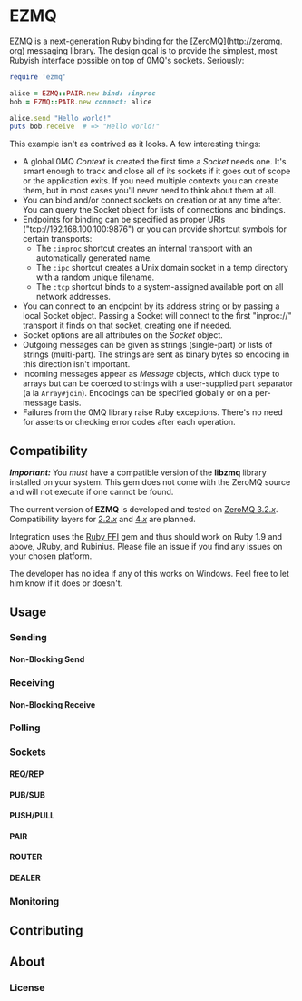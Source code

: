 # EZMQ

EZMQ is a next-generation Ruby binding for the [ZeroMQ](http://zeromq. org) messaging library. The design goal is to provide the simplest, most Rubyish interface possible on top of 0MQ's sockets. Seriously:

```ruby
require 'ezmq'

alice = EZMQ::PAIR.new bind: :inproc
bob = EZMQ::PAIR.new connect: alice

alice.send "Hello world!"
puts bob.receive  # => "Hello world!"
```

This example isn't as contrived as it looks. A few interesting things:

* A global 0MQ *Context* is created the first time a *Socket* needs one. It's smart enough to track and close all of its sockets if it goes out of scope or the application exits. If you need multiple contexts you can create them, but in most cases you'll never need to think about them at all.
* You can bind and/or connect sockets on creation or at any time after. You can query the Socket object for lists of connections and bindings. 
* Endpoints for binding can be specified as proper URIs ("tcp://192.168.100.100:9876") or you can provide shortcut symbols for certain transports:
    * The `:inproc` shortcut creates an internal transport with an automatically generated name.
    * The `:ipc` shortcut creates a Unix domain socket in a temp directory with a random unique filename.
    * The `:tcp` shortcut binds to a system-assigned available port on all network addresses. 
* You can connect to an endpoint by its address string or by passing a local Socket object. Passing a Socket will connect to the first "inproc://" transport it 
finds on that socket, creating one if needed.
* Socket options are all attributes on the *Socket* object.
* Outgoing messages can be given as strings (single-part) or lists of 
strings (multi-part). The strings are sent as binary bytes so encoding in 
this direction isn't important.
* Incoming messages appear as *Message* objects, which duck type to arrays 
but can be coerced to strings with a user-supplied part separator
(a la `Array#join`). Encodings can be specified globally or on a 
per-message basis.
* Failures from the 0MQ library raise Ruby exceptions. There's no need for
asserts or checking error codes after each operation.

## Compatibility

***Important:*** You *must* have a compatible version of the **libzmq**
library installed on your system. This gem does not come with the ZeroMQ
source and will not execute if one cannot be found.

The current version of **EZMQ** is developed and tested on [ZeroMQ 3.2._x_](https://github.com/zeromq/zeromq3-x/). Compatibility layers for [2.2._x_](https://github.com/zeromq/zeromq2-x/) and [4._x_](https://github.com/zeromq/zeromq4-x/) are
planned.

Integration uses the [Ruby FFI](https://github.com/ffi/ffi) gem and thus
should work on Ruby 1.9 and above, JRuby, and Rubinius. Please file an issue
if you find any issues on your chosen platform.

The developer has no idea if any of this works on Windows. Feel free to let
him know if it does or doesn't.

## Usage

### Sending

#### Non-Blocking Send

### Receiving

#### Non-Blocking Receive

### Polling

### Sockets

#### REQ/REP

#### PUB/SUB

#### PUSH/PULL

#### PAIR

#### ROUTER

#### DEALER

### Monitoring

## Contributing

## About

### License









